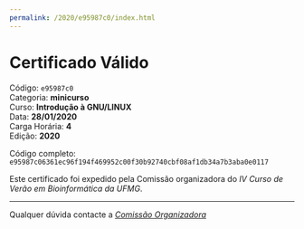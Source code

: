 ```yaml
---
permalink: /2020/e95987c0/index.html
---
```


# Certificado Válido

Código: `e95987c0`<br>
Categoria: **minicurso**<br>
Curso: **Introdução à GNU/LINUX**<br>
Data: **28/01/2020**<br>
Carga Horária: **4**<br>
Edição: **2020**<br>


Código completo: `e95987c06361ec96f194f469952c00f30b92740cbf08af1db34a7b3aba0e0117`


Este certificado foi expedido pela Comissão organizadora do *IV Curso de Verão em Bioinformática da UFMG*.

----

Qualquer dúvida contacte a [_Comissão Organizadora_](<mailto:cursobioinfoufmg@gmail.com$subject=[Certificados]>)

